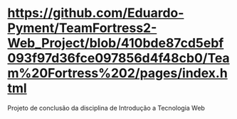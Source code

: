 # https://github.com/Eduardo-Pyment/TeamFortress2-Web_Project/blob/410bde87cd5ebf093f97d36fce097856d4f48cb0/Team%20Fortress%202/pages/index.html
Projeto de conclusão da disciplina de Introdução a Tecnologia Web
